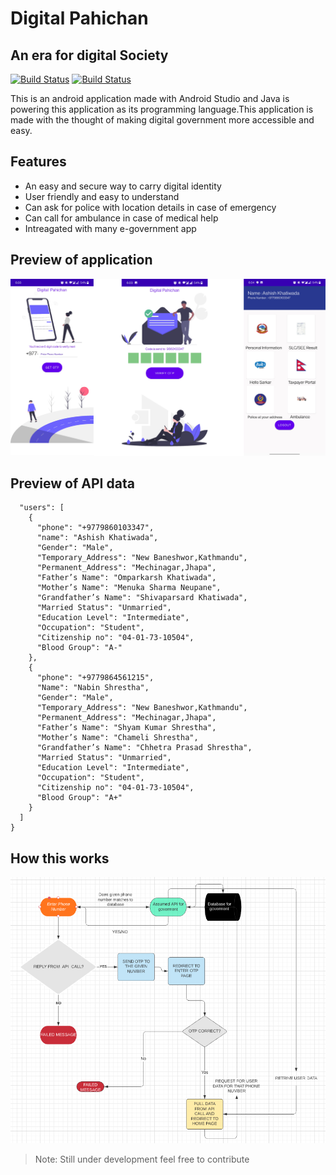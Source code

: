 # Digital Pahichan
## An era for digital Society
[![Build Status](https://travis-ci.org/joemccann/dillinger.svg?branch=master)](https://github.com/bot-alert/Digital-Pahichan)
[![Build Status](https://cdn.rawgit.com/samael500/coverage-badge/master/media/97.svg)](https://github.com/bot-alert/Digital-Pahichan)


This is an android application made with Android Studio and Java is powering this application as its programming language.This application is made with the thought of making digital government more  accessible and easy.


## Features

- An easy and secure way to carry digital identity 
- User friendly and easy to understand
- Can ask for police with location details in case of emergency
- Can call for ambulance in case of medical help
- Intreagated with many e-government app

## Preview of application
![alt text](https://raw.githubusercontent.com/bot-alert/Digital-Pahichan/master/Images%20for%20readme/interface.jpg)

## Preview of API data
```{
  "users": [
    {
      "phone": "+9779860103347",
      "name": "Ashish Khatiwada",
      "Gender": "Male",
      "Temporary_Address": "New Baneshwor,Kathmandu",
      "Permanent_Address": "Mechinagar,Jhapa",
      "Father’s Name": "Omparkarsh Khatiwada",
      "Mother’s Name": "Menuka Sharma Neupane",
      "Grandfather’s Name": "Shivaparsard Khatiwada",
      "Married Status": "Unmarried",
      "Education Level": "Intermediate",
      "Occupation": "Student",
      "Citizenship no": "04-01-73-10504",
      "Blood Group": "A-"
    },
    {
      "phone": "+9779864561215",
      "Name": "Nabin Shrestha",
      "Gender": "Male",
      "Temporary_Address": "New Baneshwor,Kathmandu",
      "Permanent_Address": "Mechinagar,Jhapa",
      "Father’s Name": "Shyam Kumar Shrestha",
      "Mother’s Name": "Chameli Shrestha",
      "Grandfather’s Name": "Chhetra Prasad Shrestha",
      "Married Status": "Unmarried",
      "Education Level": "Intermediate",
      "Occupation": "Student",
      "Citizenship no": "04-01-73-10504",
      "Blood Group": "A+"
    }
  ]
}
```

## How this works

![alt text](https://raw.githubusercontent.com/bot-alert/Digital-Pahichan/master/Images%20for%20readme/Capture.PNG)


> Note: Still under development feel free to contribute


